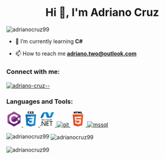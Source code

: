 <h1 align="center">Hi 👋, I'm Adriano Cruz</h1>
<p align="left"> <img src="https://komarev.com/ghpvc/?username=adrianocruz99&label=Profile%20views&color=0e75b6&style=flat" alt="adrianocruz99" /> </p>

- 🌱 I’m currently learning **C#**

- 📫 How to reach me **adriano.two@outlook.com**

<h3 align="left">Connect with me:</h3>
<p align="left">
<a href="https://linkedin.com/in/adriano-cruz--" target="blank"><img align="center" src="https://raw.githubusercontent.com/rahuldkjain/github-profile-readme-generator/master/src/images/icons/Social/linked-in-alt.svg" alt="adriano-cruz--" height="30" width="40" /></a>
</p>

<h3 align="left">Languages and Tools:</h3>
<p align="left"> <a href="https://www.w3schools.com/cs/" target="_blank" rel="noreferrer"> <img src="https://raw.githubusercontent.com/devicons/devicon/master/icons/csharp/csharp-original.svg" alt="csharp" width="40" height="40"/> </a> <a href="https://www.w3schools.com/css/" target="_blank" rel="noreferrer"> <img src="https://raw.githubusercontent.com/devicons/devicon/master/icons/css3/css3-original-wordmark.svg" alt="css3" width="40" height="40"/> </a> <a href="https://dotnet.microsoft.com/" target="_blank" rel="noreferrer"> <img src="https://raw.githubusercontent.com/devicons/devicon/master/icons/dot-net/dot-net-original-wordmark.svg" alt="dotnet" width="40" height="40"/> </a> <a href="https://git-scm.com/" target="_blank" rel="noreferrer"> <img src="https://www.vectorlogo.zone/logos/git-scm/git-scm-icon.svg" alt="git" width="40" height="40"/> </a> <a href="https://www.w3.org/html/" target="_blank" rel="noreferrer"> <img src="https://raw.githubusercontent.com/devicons/devicon/master/icons/html5/html5-original-wordmark.svg" alt="html5" width="40" height="40"/> </a> <a href="https://www.microsoft.com/en-us/sql-server" target="_blank" rel="noreferrer"> <img src="https://www.svgrepo.com/show/303229/microsoft-sql-server-logo.svg" alt="mssql" width="40" height="40"/> </a> </p>

<p><img align="left" src="https://github-readme-stats.vercel.app/api/top-langs?username=adrianocruz99&show_icons=true&locale=en&layout=compact" alt="adrianocruz99" /></p>

<p>&nbsp;<img align="center" src="https://github-readme-stats.vercel.app/api?username=adrianocruz99&show_icons=true&locale=en" alt="adrianocruz99" /></p>

<p><img align="center" src="https://github-readme-streak-stats.herokuapp.com/?user=adrianocruz99&" alt="adrianocruz99" /></p>
